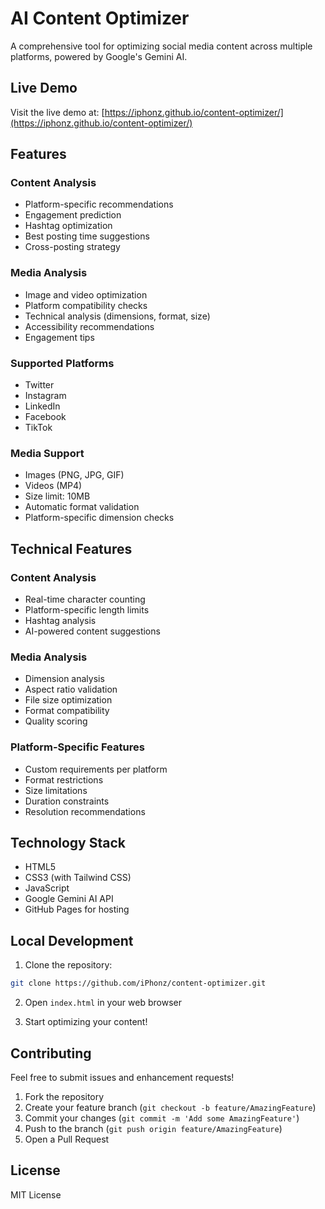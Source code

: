 # AI Content Optimizer

A comprehensive tool for optimizing social media content across multiple platforms, powered by Google's Gemini AI.

## Live Demo

Visit the live demo at: [https://iphonz.github.io/content-optimizer/](https://iphonz.github.io/content-optimizer/)

## Features

### Content Analysis
- Platform-specific recommendations
- Engagement prediction
- Hashtag optimization
- Best posting time suggestions
- Cross-posting strategy

### Media Analysis
- Image and video optimization
- Platform compatibility checks
- Technical analysis (dimensions, format, size)
- Accessibility recommendations
- Engagement tips

### Supported Platforms
- Twitter
- Instagram
- LinkedIn
- Facebook
- TikTok

### Media Support
- Images (PNG, JPG, GIF)
- Videos (MP4)
- Size limit: 10MB
- Automatic format validation
- Platform-specific dimension checks

## Technical Features

### Content Analysis
- Real-time character counting
- Platform-specific length limits
- Hashtag analysis
- AI-powered content suggestions

### Media Analysis
- Dimension analysis
- Aspect ratio validation
- File size optimization
- Format compatibility
- Quality scoring

### Platform-Specific Features
- Custom requirements per platform
- Format restrictions
- Size limitations
- Duration constraints
- Resolution recommendations

## Technology Stack

- HTML5
- CSS3 (with Tailwind CSS)
- JavaScript
- Google Gemini AI API
- GitHub Pages for hosting

## Local Development

1. Clone the repository:
```bash
git clone https://github.com/iPhonz/content-optimizer.git
```

2. Open `index.html` in your web browser

3. Start optimizing your content!

## Contributing

Feel free to submit issues and enhancement requests!

1. Fork the repository
2. Create your feature branch (`git checkout -b feature/AmazingFeature`)
3. Commit your changes (`git commit -m 'Add some AmazingFeature'`)
4. Push to the branch (`git push origin feature/AmazingFeature`)
5. Open a Pull Request

## License

MIT License